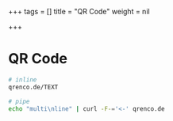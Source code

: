 +++
tags = []
title = "QR Code"
weight = nil

+++
# QR Code

```bash
# inline
qrenco.de/TEXT

# pipe
echo "multi\nline" | curl -F-='<-' qrenco.de
```